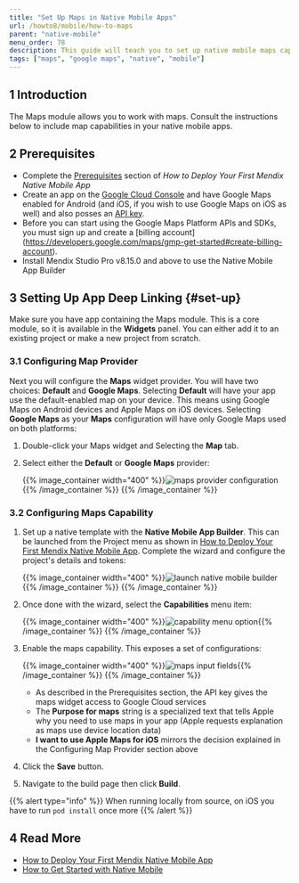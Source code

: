 ```yaml
---
title: "Set Up Maps in Native Mobile Apps"
url: /howto8/mobile/how-to-maps
parent: "native-mobile"
menu_order: 78
description: This guide will teach you to set up native mobile maps capabilities for Android and Apple devices.
tags: ["maps", "google maps", "native", "mobile"]
---
```


## 1 Introduction

The Maps module allows you to work with maps. Consult the instructions below to include map capabilities in your native mobile apps.

## 2 Prerequisites

* Complete the [Prerequisites](/howto8/mobile/deploying-native-app#prerequisites) section of *How to Deploy Your First Mendix Native Mobile App*
* Create an app on the [Google Cloud Console](https://console.cloud.google.com/google/maps-apis/overview) and have Google Maps enabled for Android (and iOS, if you wish to use Google Maps on iOS as well) and also posses an [API key](https://developers.google.com/maps/documentation/android-sdk/get-api-key). 
* Before you can start using the Google Maps Platform APIs and SDKs, you must sign up and create a [billing account] (https://developers.google.com/maps/gmp-get-started#create-billing-account).
* Install Mendix Studio Pro v8.15.0 and above to use the Native Mobile App Builder

## 3 Setting Up App Deep Linking {#set-up}

Make sure you have app containing the Maps module. This is a core module, so it is available in the **Widgets** panel. You can either add it to an existing project or make a new project from scratch. 

### 3.1 Configuring Map Provider

Next you will configure the **Maps** widget provider. You will have two choices: **Default** and **Google Maps**. Selecting **Default** will have your app use the default-enabled map on your device. This means using Google Maps on Android devices and Apple Maps on iOS devices. Selecting **Google Maps** as your **Maps** configuration will have only Google Maps used on both platforms:

1. Double-click your Maps widget and Selecting the **Map** tab. 
1. Select either the **Default** or **Google Maps** provider:

	{{% image_container width="400" %}}![maps provider configuration](/attachments/howto8/mobile/native-mobile/how-to-maps/maps-provider-configuration.png){{% /image_container %}}
{{% /image_container %}}
### 3.2 Configuring Maps Capability 

1. Set up a native template with the **Native Mobile App Builder**. This can be launched from the Project menu as shown in [How to Deploy Your First Mendix Native Mobile App](/howto8/mobile/deploying-native-app). Complete the wizard and configure the project's details and tokens:

	{{% image_container width="400" %}}![launch native mobile builder](/attachments/howto8/mobile/native-mobile/how-to-maps/launch-native-mobile-app-builder.png){{% /image_container %}}
{{% /image_container %}}
1. Once done with the wizard, select the **Capabilities** menu item:

	{{% image_container width="400" %}}![capability menu option](/attachments/howto8/mobile/native-mobile/how-to-maps/capability-menu-option.png){{% /image_container %}}
{{% /image_container %}}
1. Enable the maps capability. This exposes a set of configurations:
   
	{{% image_container width="400" %}}![maps input fields](/attachments/howto8/mobile/native-mobile/how-to-maps/maps-input-fields.png){{% /image_container %}}
{{% /image_container %}}
	* As described in the Prerequisites section, the API key gives the maps widget access to Google Cloud services
	* The **Purpose for maps** string is a specialized text that tells Apple why you need to use maps in your app (Apple requests explanation as maps use device location data)
	* **I want to use Apple Maps for iOS** mirrors the decision explained in the Configuring Map Provider section above
   
1. Click the **Save** button. 
1. Navigate to the build page then click **Build**.

{{% alert type="info" %}}
When running locally from source, on iOS you have to run `pod install` once more
{{% /alert %}}


## 4 Read More

* [How to Deploy Your First Mendix Native Mobile App](/howto8/mobile/deploying-native-app)
* [How to Get Started with Native Mobile](/howto8/mobile/getting-started-with-native-mobile)
